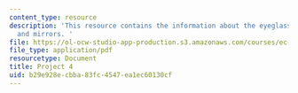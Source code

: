 ```yaml
---
content_type: resource
description: 'This resource contains the information about the eyeglasses, lenses
  and mirrors. '
file: https://ol-ocw-studio-app-production.s3.amazonaws.com/courses/ec-050-recreate-experiments-from-history-inform-the-future-from-the-past-galileo-january-iap-2010/b29e928ecbba83fc4547ea1ec60130cf_MITEC_050IAP10_pro04.pdf
file_type: application/pdf
resourcetype: Document
title: Project 4
uid: b29e928e-cbba-83fc-4547-ea1ec60130cf
---
```

